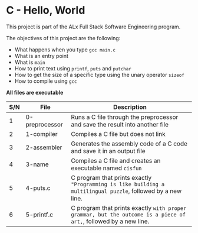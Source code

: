 # C - Hello, World

This project is part of the ALx Full Stack Software Engineering program.

The objectives of this project are the following:
- What happens when you type `gcc main.c`
- What is an entry point
- What is `main`
- How to print text using `printf`, `puts` and `putchar`
- How to get the size of a specific type using the unary operator `sizeof`
- How to compile using `gcc`

**All files are executable**

| S/N | File | Description |
| --- | ------- | ------------ |
| 1 | 0-preprocessor | Runs a C file through the preprocessor and save the result into another file |
| 2 | 1-compiler | Compiles a C file but does not link | 
| 3 | 2-assembler | Generates the assembly code of a C code and save it in an output file |
| 4 | 3-name | Compiles a C file and creates an executable named `cisfun` |
| 5 | 4-puts.c | C program that prints exactly `"Programming is like building a multilingual puzzle`, followed by a new line. |
| 6 | 5-printf.c | C program that prints exactly `with proper grammar, but the outcome is a piece of art,`, followed by a new line. |
